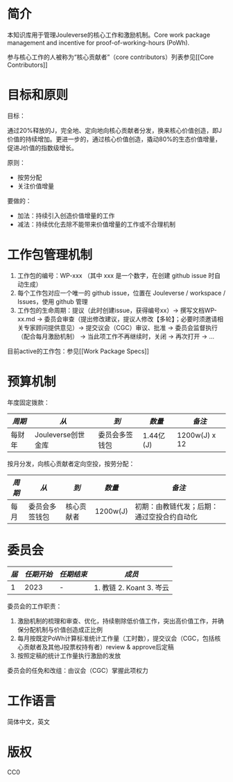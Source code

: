 # 简介

本知识库用于管理Jouleverse的核心工作和激励机制。Core work package management and incentive for proof-of-working-hours (PoWh).

参与核心工作的人被称为“核心贡献者”（core contributors）列表参见[[Core Contributors]]

# 目标和原则

目标：

通过20%释放的J，完全地、定向地向核心贡献者分发，换来核心价值创造，即J价值的持续增加。更进一步的，通过核心价值创造，撬动80%的生态价值增量，促进J价值的指数级增长。

原则：
* 按劳分配
* 关注价值增量

要做的：
* 加法：持续引入创造价值增量的工作
* 减法：持续优化去除不能带来价值增量的工作或不合理机制

# 工作包管理机制

1. 工作包的编号：WP-xxx （其中 xxx 是一个数字，在创建 github issue 时自动生成）
2. 每个工作包对应一个唯一的 github issue，位置在 Jouleverse / workspace / Issues，使用 github 管理
3. 工作包的生命周期：提议（此时创建issue，获得编号xx）-> 撰写文档WP-xx.md -> 委员会审查（提出修改建议，提议人修改【多轮】；必要时须邀请相关专家顾问提供意见）-> 提交议会（CGC）审议、批准 -> 委员会监督执行（配合每月激励机制） -> 当此项工作不再继续时，关闭 -> 再次打开 -> ...

目前active的工作包：参见[[Work Package Specs]]


# 预算机制

年度固定拨款：

| *周期* | *从* | *到* | *数量* | *备注* |
|-|-|-|-|-|
| 每财年 | Jouleverse创世金库 | 委员会多签钱包 | 1.44亿(J) | 1200w(J) x 12 |

按月分发，向核心贡献者定向空投，按劳分配：

| *周期* | *从* | *到* | *数量* | *备注* |
|-|-|-|-|-|
| 每月 | 委员会多签钱包 | 核心贡献者 | 1200w(J) | 初期：由教链代发；后期：通过空投合约自动化 |

# 委员会

| *届* | *任期开始* | *任期结束* | *成员* |
|-|-|-|-|
| 1 | 2023 | - | 1. 教链 2. Koant 3. 岑云 |

委员会的工作职责：
1. 激励机制的梳理和审查、优化，持续剔除低价值工作，突出高价值工作，并确保分配机制与价值创造成正比例
2. 每月按既定PoWh计算标准统计工作量（工时数），提交议会（CGC，包括核心贡献者及其他J投票权持有者）review & approve后定稿
3. 按照定稿的统计工作量执行激励的发放

委员会的任免和改组：由议会（CGC）掌握此项权力

# 工作语言

简体中文，英文

# 版权

CC0
